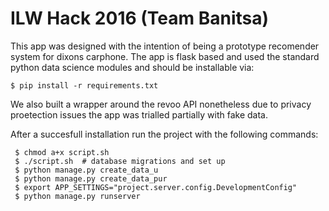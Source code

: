 # ILW Hack 2016 (Team Banitsa)

This app was designed  with the intention of being a prototype recomender system
for dixons carphone. The app is flask based and used the standard python
data science modules and should be installable via:

    $ pip install -r requirements.txt

We also built a wrapper around the revoo API nonetheless due to privacy proetection
issues the app was trialled partially with fake data.

After a succesfull installation run the project with the following commands:

     $ chmod a+x script.sh
     $ ./script.sh  # database migrations and set up
     $ python manage.py create_data_u
     $ python manage.py create_data_pur
     $ export APP_SETTINGS="project.server.config.DevelopmentConfig"
     $ python manage.py runserver

